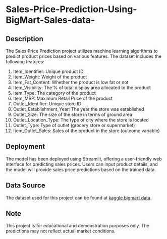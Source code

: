 # Sales-Price-Prediction-Using-BigMart-Sales-data-



## Description
The Sales Price Prediction project utilizes machine learning algorithms to predict product prices based on various features. The dataset includes the following features:

1. Item_Identifier: Unique product ID
2. Item_Weight: Weight of the product
3. Item_Fat_Content: Whether the product is low fat or not
4. Item_Visibility: The % of total display area allocated to the product
5. Item_Type: The category of the product
6. Item_MRP: Maximum Retail Price of the product
7. Outlet_Identifier: Unique store ID
8. Outlet_Establishment_Year: The year the store was established
9. Outlet_Size: The size of the store in terms of ground area
10. Outlet_Location_Type: The type of city where the store is located
11. Outlet_Type: Type of outlet (grocery store or supermarket)
12. Item_Outlet_Sales: Sales of the product in the store (outcome variable)

## Deployment
The model has been deployed using Streamlit, offering a user-friendly web interface for predicting sales prices. Users can input product details, and the model will provide sales price predictions based on the trained data.



## Data Source
The dataset used for this project can be found at [kaggle bigmart data](https://www.kaggle.com/datasets/brijbhushannanda1979/bigmart-sales-data).

## Note
This project is for educational and demonstration purposes only. The predictions may not reflect actual market conditions.